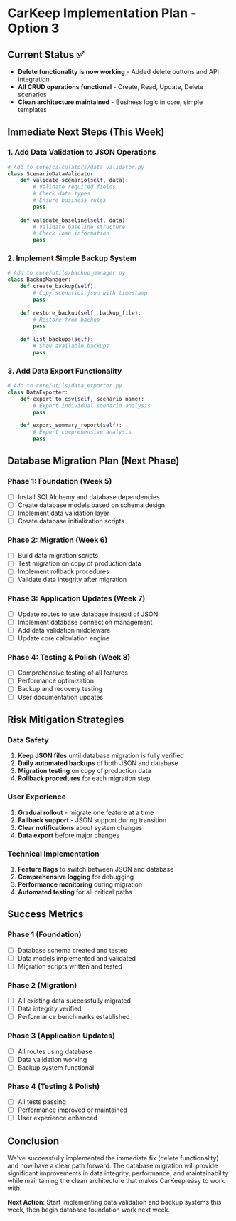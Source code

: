 # CarKeep Implementation Plan - Option 3

## Current Status ✅
- **Delete functionality is now working** - Added delete buttons and API integration
- **All CRUD operations functional** - Create, Read, Update, Delete scenarios
- **Clean architecture maintained** - Business logic in core, simple templates

## Immediate Next Steps (This Week)

### 1. Add Data Validation to JSON Operations
```python
# Add to core/calculators/data_validator.py
class ScenarioDataValidator:
    def validate_scenario(self, data):
        # Validate required fields
        # Check data types
        # Ensure business rules
        pass
    
    def validate_baseline(self, data):
        # Validate baseline structure
        # Check loan information
        pass
```

### 2. Implement Simple Backup System
```python
# Add to core/utils/backup_manager.py
class BackupManager:
    def create_backup(self):
        # Copy scenarios.json with timestamp
        pass
    
    def restore_backup(self, backup_file):
        # Restore from backup
        pass
    
    def list_backups(self):
        # Show available backups
        pass
```

### 3. Add Data Export Functionality
```python
# Add to core/utils/data_exporter.py
class DataExporter:
    def export_to_csv(self, scenario_name):
        # Export individual scenario analysis
        pass
    
    def export_summary_report(self):
        # Export comprehensive analysis
        pass
```

## Database Migration Plan (Next Phase)

### Phase 1: Foundation (Week 5)
- [ ] Install SQLAlchemy and database dependencies
- [ ] Create database models based on schema design
- [ ] Implement data validation layer
- [ ] Create database initialization scripts

### Phase 2: Migration (Week 6)
- [ ] Build data migration scripts
- [ ] Test migration on copy of production data
- [ ] Implement rollback procedures
- [ ] Validate data integrity after migration

### Phase 3: Application Updates (Week 7)
- [ ] Update routes to use database instead of JSON
- [ ] Implement database connection management
- [ ] Add data validation middleware
- [ ] Update core calculation engine

### Phase 4: Testing & Polish (Week 8)
- [ ] Comprehensive testing of all features
- [ ] Performance optimization
- [ ] Backup and recovery testing
- [ ] User documentation updates

## Risk Mitigation Strategies

### Data Safety
1. **Keep JSON files** until database migration is fully verified
2. **Daily automated backups** of both JSON and database
3. **Migration testing** on copy of production data
4. **Rollback procedures** for each migration step

### User Experience
1. **Gradual rollout** - migrate one feature at a time
2. **Fallback support** - JSON support during transition
3. **Clear notifications** about system changes
4. **Data export** before major changes

### Technical Implementation
1. **Feature flags** to switch between JSON and database
2. **Comprehensive logging** for debugging
3. **Performance monitoring** during migration
4. **Automated testing** for all critical paths

## Success Metrics

### Phase 1 (Foundation)
- [ ] Database schema created and tested
- [ ] Data models implemented and validated
- [ ] Migration scripts written and tested

### Phase 2 (Migration)
- [ ] All existing data successfully migrated
- [ ] Data integrity verified
- [ ] Performance benchmarks established

### Phase 3 (Application Updates)
- [ ] All routes using database
- [ ] Data validation working
- [ ] Backup system functional

### Phase 4 (Testing & Polish)
- [ ] All tests passing
- [ ] Performance improved or maintained
- [ ] User experience enhanced

## Conclusion

We've successfully implemented the immediate fix (delete functionality) and now have a clear path forward. The database migration will provide significant improvements in data integrity, performance, and maintainability while maintaining the clean architecture that makes CarKeep easy to work with.

**Next Action**: Start implementing data validation and backup systems this week, then begin database foundation work next week.
